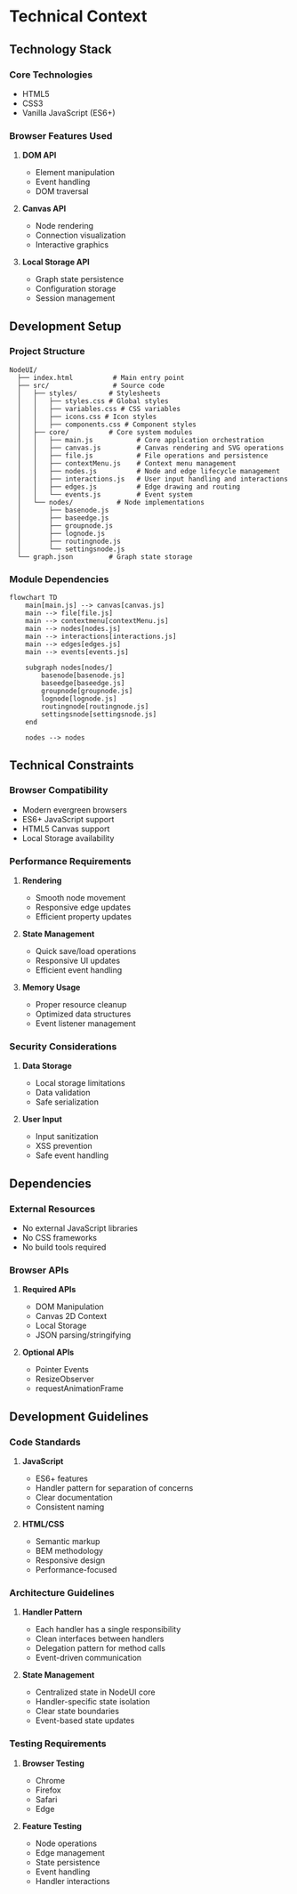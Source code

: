 # Technical Context

## Technology Stack

### Core Technologies
- HTML5
- CSS3
- Vanilla JavaScript (ES6+)

### Browser Features Used
1. **DOM API**
   - Element manipulation
   - Event handling
   - DOM traversal

2. **Canvas API**
   - Node rendering
   - Connection visualization
   - Interactive graphics

3. **Local Storage API**
   - Graph state persistence
   - Configuration storage
   - Session management

## Development Setup

### Project Structure
```
NodeUI/
  ├── index.html          # Main entry point
  ├── src/                # Source code
  │   ├── styles/        # Stylesheets
  │   │   ├── styles.css # Global styles
  │   │   ├── variables.css # CSS variables
  │   │   ├── icons.css # Icon styles
  │   │   ├── components.css # Component styles
  │   ├── core/          # Core system modules
  │   │   ├── main.js           # Core application orchestration
  │   │   ├── canvas.js         # Canvas rendering and SVG operations
  │   │   ├── file.js           # File operations and persistence
  │   │   ├── contextMenu.js    # Context menu management
  │   │   ├── nodes.js          # Node and edge lifecycle management
  │   │   ├── interactions.js   # User input handling and interactions
  │   │   ├── edges.js          # Edge drawing and routing
  │   │   └── events.js         # Event system
  │   └── nodes/           # Node implementations
  │       ├── basenode.js
  │       ├── baseedge.js
  │       ├── groupnode.js
  │       ├── lognode.js
  │       ├── routingnode.js
  │       └── settingsnode.js
  └── graph.json         # Graph state storage
```

### Module Dependencies
```mermaid
flowchart TD
    main[main.js] --> canvas[canvas.js]
    main --> file[file.js]
    main --> contextmenu[contextMenu.js]
    main --> nodes[nodes.js]
    main --> interactions[interactions.js]
    main --> edges[edges.js]
    main --> events[events.js]
    
    subgraph nodes[nodes/]
        basenode[basenode.js]
        baseedge[baseedge.js]
        groupnode[groupnode.js]
        lognode[lognode.js]
        routingnode[routingnode.js]
        settingsnode[settingsnode.js]
    end
    
    nodes --> nodes
```

## Technical Constraints

### Browser Compatibility
- Modern evergreen browsers
- ES6+ JavaScript support
- HTML5 Canvas support
- Local Storage availability

### Performance Requirements
1. **Rendering**
   - Smooth node movement
   - Responsive edge updates
   - Efficient property updates

2. **State Management**
   - Quick save/load operations
   - Responsive UI updates
   - Efficient event handling

3. **Memory Usage**
   - Proper resource cleanup
   - Optimized data structures
   - Event listener management

### Security Considerations
1. **Data Storage**
   - Local storage limitations
   - Data validation
   - Safe serialization

2. **User Input**
   - Input sanitization
   - XSS prevention
   - Safe event handling

## Dependencies

### External Resources
- No external JavaScript libraries
- No CSS frameworks
- No build tools required

### Browser APIs
1. **Required APIs**
   - DOM Manipulation
   - Canvas 2D Context
   - Local Storage
   - JSON parsing/stringifying

2. **Optional APIs**
   - Pointer Events
   - ResizeObserver
   - requestAnimationFrame

## Development Guidelines

### Code Standards
1. **JavaScript**
   - ES6+ features
   - Handler pattern for separation of concerns
   - Clear documentation
   - Consistent naming

2. **HTML/CSS**
   - Semantic markup
   - BEM methodology
   - Responsive design
   - Performance-focused

### Architecture Guidelines
1. **Handler Pattern**
   - Each handler has a single responsibility
   - Clean interfaces between handlers
   - Delegation pattern for method calls
   - Event-driven communication

2. **State Management**
   - Centralized state in NodeUI core
   - Handler-specific state isolation
   - Clear state boundaries
   - Event-based state updates

### Testing Requirements
1. **Browser Testing**
   - Chrome
   - Firefox
   - Safari
   - Edge

2. **Feature Testing**
   - Node operations
   - Edge management
   - State persistence
   - Event handling
   - Handler interactions 